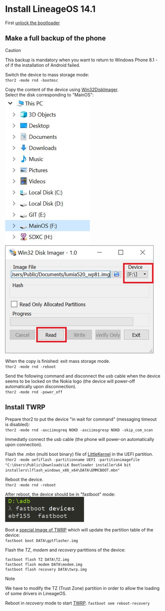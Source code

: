 # Install LineageOS 14.1

First [unlock the bootloader](/content/unlock_bootloader/Readme.md)

## Make a full backup of the phone

> [!CAUTION]
> This backup is mandatory when you want to return to Windows Phone 8.1 - of if the installation of Android failed.

Switch the device to mass storage mode:  
`thor2 -mode rnd -bootmsc`

Copy the content of the device using [Win32DiskImager](https://sourceforge.net/projects/win32diskimager/).  
Select the disk corresponding to "MainOS":  
![](backup0.jpg)
![](backup.jpg)

When the copy is finished: exit mass storage mode.  
`thor2 -mode rnd -reboot`

Send the following command and disconnect the usb cable when the device seems to be locked on the Nokia logo (the device will power-off automatically upon disconnection).  
`thor2 -mode rnd -power_off`

## Install TWRP

Prepare thor2 to put the device "in wait for command" (messaging timeout is disabled):  
`thor2 -mode rnd -asciimsgreq NOKD -asciimsgresp NOKD -skip_com_scan`

Immediatly connect the usb cable (the phone will power-on automatically upon connection).  

Flash the .mbn (multi boot binary) file of [LittleKernel](https://github.com/Android4Lumia/bootloader_msm8227) in the UEFI partition.  
`thor2 -mode uefiflash -partitionname UEFI -partitionimagefile "C:\Users\Public\Downloads\LK Bootloader installer\64 bit installers\lflash_windows_x86_x64\DATA\EMMCBOOT.mbn"`

Reboot the device.  
`thor2 -mode rnd -reboot`

After reboot, the device should be in "fastboot" mode:  
![](fastboot.JPG)

Boot a [special image of TWRP](https://github.com/Android4Lumia/notes/tree/master/tools) which will update the partition table of the device:  
`fastboot boot DATA\gptflasher.img`

Flash the _TZ_, _modem_ and _recovery_ partitions of the device:  
```
fastboot flash TZ DATA\TZ.img
fastboot flash modem DATA\modem.img
fastboot flash recovery DATA\twrp.img
```

> [!NOTE]
> We have to modify the TZ (Trust Zone) partition in order to allow the loading of some drivers in LineageOS.  

Reboot in _recovery_ mode to start [TWRP](https://github.com/omnirom/android_bootable_recovery/tree/android-7.1).
`fastboot oem reboot-recovery`



 
